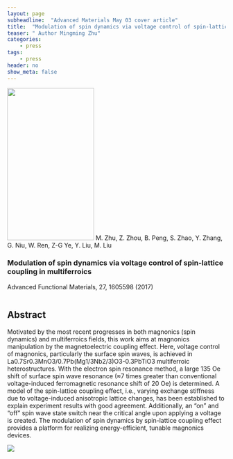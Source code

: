 ```yaml
---
layout: page
subheadline:  "Advanced Materials May 03 cover article"
title:  "Modulation of spin dynamics via voltage control of spin-lattice coupling in multiferroics"
teaser: " Author Mingming Zhu"
categories:
    - press
tags:
    - press
header: no
show_meta: false
---
```

<!--more-->
<!--<div class="row">-->
<div >
<p><img src="{{ site.urlimg }}zhu-AFM cover.png" class="alignleft" width="200" height="350">
M. Zhu, Z. Zhou, B. Peng, S. Zhao, Y. Zhang, G. Niu, W. Ren, Z-G Ye, Y. Liu, M. Liu <h3>Modulation of spin dynamics via voltage control of spin-lattice coupling in multiferroics</h3>Advanced Functional Materials, 27, 1605598 (2017)</p>
</div>
<div style="display: inline-block;">
<h2>Abstract</h2>

<p>Motivated by the most recent progresses in both magnonics (spin dynamics) and multiferroics fields, this work aims at magnonics manipulation by the magnetoelectric coupling effect. Here, voltage control of magnonics, particularly the surface spin waves, is achieved in La0.7Sr0.3MnO3/0.7Pb(Mg1/3Nb2/3)O3-0.3PbTiO3 multiferroic heterostructures. With the electron spin resonance method, a large 135 Oe shift of surface spin wave resonance (≈7 times greater than conventional voltage-induced ferromagnetic resonance shift of 20 Oe) is determined. A model of the spin-lattice coupling effect, i.e., varying exchange stiffness due to voltage-induced anisotropic lattice changes, has been established to explain experiment results with good agreement. Additionally, an “on” and “off” spin wave state switch near the critical angle upon applying a voltage is created. The modulation of spin dynamics by spin-lattice coupling effect provides a platform for realizing energy-efficient, tunable magnonics devices.</p>

<img src="{{ site.urlimg }}zsh_am_fig.png" class="aligncenter">
</div>

